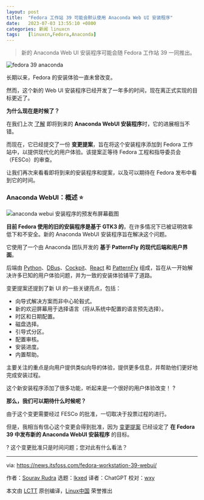 ```yaml
---
layout: post
title:	"Fedora 工作站 39 可能会默认使用 Anaconda Web UI 安装程序"
date:	2023-07-03 13:55:10 +0800 
categories:	新闻 linuxcn 
tags:	[linuxcn,Fedora,Anaconda]
---
```




> 
> 新的 Anaconda Web UI 安装程序可能会随 Fedora 工作站 39 一同推出。
> 
> 
> 


![fedora 39 anaconda](/Asserts/Images//attachment/album/202307/03/135511gru934odzf4da9tt.png)


长期以来，Fedora 的安装体验一直未曾改变。


然而，这个新的 Web UI 安装程序已经开发了一年多的时间，现在离正式实现的目标更近了。


**为什么现在是时候了？**


在我们上次 [了解](https://news.itsfoss.com/fedora-new-web-ui-install-dev/) 即将到来的 **Anaconda WebUI 安装程序**时，它的进展相当不错。


而现在，它已经提交了一份 **变更提案**，旨在将这个安装程序添加到 Fedora 工作站中，以提供现代化的用户体验。该提案正等待 Fedora 工程和指导委员会（FESCo）的审查。


让我们再次来看看即将到来的安装程序和提案，以及可以期待在 Fedora 发布中看到它的时间。


### Anaconda WebUI：概述 ⭐


![anaconda webui 安装程序的预发布屏幕截图](/Asserts/Images//attachment/album/202307/03/135511bfrhhohr0umzermc.jpg)


**目前 Fedora 使用的旧的安装程序是基于 GTK3 的**，在许多情况下已被证明效率低下和不安全。新的 Anaconda WebUI 安装程序旨在解决这个问题。


它使用了一个由 Anaconda 团队开发的 **基于 PatternFly 的现代后端和用户界面**。


后端由 [Python](https://www.python.org:443/)、[DBus](https://www.freedesktop.org:443/wiki/Software/dbus/)、[Cockpit](https://cockpit-project.org:443/)、[React](https://reactjs.org:443/) 和 [PatternFly](https://www.patternfly.org:443/) 组成，旨在从一开始解决许多已知的用户体验问题，并为一致的安装体验铺平了道路。


变更提案还提到了新 UI 的一些关键亮点，包括：


* 向导式解决方案而非中心轮毂式。
* 新的欢迎屏幕用于选择语言（将从系统中配置的语言预先选择）。
* 时区和日期配置。
* 磁盘选择。
* 引导式分区。
* 配置审核。
* 安装进度。
* 内置帮助。


主要关注的重点是向用户提供类似向导的体验，提供更多信息，并帮助他们更好地完成安装过程。


这个新安装程序添加了很多功能，听起来是一个很好的用户体验改变！ ?


**那么，我们可以期待什么时候呢？**


由于这个变更需要经过 FESCo 的批准，一切取决于投票过程的进行。


但是，我相当有信心这个变更会得到批准，因为 [变更提案](https://fedoraproject.org:443/wiki/Changes/AnacondaWebUIforFedoraWorkstation) 已经设定了 **在 Fedora 39 中发布新的 Anaconda WebUI 安装程序** 的目标。


? 这个变更批准只是时间问题；您对此有什么看法？




---


via: <https://news.itsfoss.com/fedora-workstation-39-webui/>


作者：[Sourav Rudra](https://news.itsfoss.com/author/sourav/) 选题：[lkxed](https://github.com/lkxed/) 译者：ChatGPT 校对：[wxy](https://github.com/wxy)


本文由 [LCTT](https://github.com/LCTT/TranslateProject) 原创编译，[Linux中国](https://linux.cn/) 荣誉推出
